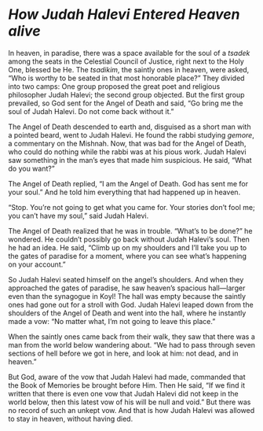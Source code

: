 # ***How Judah Halevi Entered Heaven alive***



In heaven, in paradise, there was a space available for the soul of a *tsadek* among the seats in the Celestial Council of Justice, right next to the Holy One, blessed be He. The *tsadikim*, the saintly ones in heaven, were asked, “Who is worthy to be seated in that most honorable place?” They divided into two camps: One group proposed the great poet and religious philosopher Judah Halevi; the second group objected. But the first group prevailed, so God sent for the Angel of Death and said, “Go bring me the soul of Judah Halevi. Do not come back without it.”

The Angel of Death descended to earth and, disguised as a short man with a pointed beard, went to Judah Halevi. He found the rabbi studying *gemore*, a commentary on the Mishnah. Now, that was bad for the Angel of Death, who could do nothing while the rabbi was at his pious work. Judah Halevi saw something in the man’s eyes that made him suspicious. He said, “What do you want?”

The Angel of Death replied, “I am the Angel of Death. God has sent me for your soul.” And he told him everything that had happened up in heaven.

“Stop. You’re not going to get what you came for. Your stories don’t fool me; you can’t have my soul,” said Judah Halevi.

The Angel of Death realized that he was in trouble. “What’s to be done?” he wondered. He couldn’t possibly go back without Judah Halevi’s soul. Then he had an idea. He said, “Climb up on my shoulders and I’ll take you up to the gates of paradise for a moment, where you can see what’s happening on your account.”

So Judah Halevi seated himself on the angel’s shoulders. And when they approached the gates of paradise, he saw heaven’s spacious hall—larger even than the synagogue in Koyl! The hall was empty because the saintly ones had gone out for a stroll with God. Judah Halevi leaped down from the shoulders of the Angel of Death and went into the hall, where he instantly made a vow: “No matter what, I’m not going to leave this place.”

When the saintly ones came back from their walk, they saw that there was a man from the world below wandering about. “We had to pass through seven sections of hell before we got in here, and look at him: not dead, and in heaven.”

But God, aware of the vow that Judah Halevi had made, commanded that the Book of Memories be brought before Him. Then He said, “If we find it written that there is even one vow that Judah Halevi did not keep in the world below, then this latest vow of his will be null and void.” But there was no record of such an unkept vow. And that is how Judah Halevi was allowed to stay in heaven, without having died.